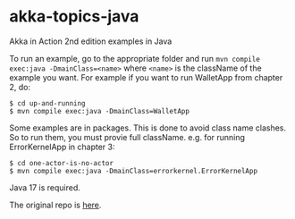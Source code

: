 # akka-topics-java
Akka in Action 2nd edition examples in Java

To run an example, go to the appropriate folder and run
`mvn compile exec:java -DmainClass=<name>`
where `<name>` is the className of the example you want.
For example if you want to run WalletApp from chapter 2, do:
``` console
$ cd up-and-running
$ mvn compile exec:java -DmainClass=WalletApp
```

Some examples are in packages. This is done to avoid class name clashes.
So to run them, you must provie full className.
e.g. for running ErrorKernelApp in chapter 3:
``` console
$ cd one-actor-is-no-actor
$ mvn compile exec:java -DmainClass=errorkernel.ErrorKernelApp
```

Java 17 is required.

The original repo is [here](https://github.com/franciscolopezsancho/akka-topics).
